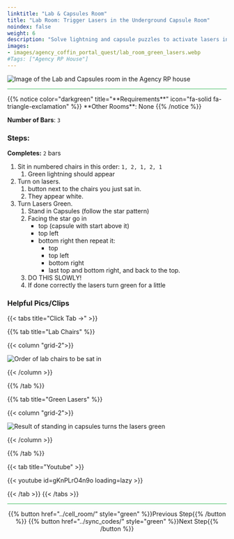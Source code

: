 ```yaml
---
linktitle: "Lab & Capsules Room"
title: "Lab Room: Trigger Lasers in the Underground Capsule Room"
noindex: false
weight: 6
description: "Solve lightning and capsule puzzles to activate lasers in the Lab Room. Advance your quest in the Agency’s hidden dungeon."
images:
- images/agency_coffin_portal_quest/lab_room_green_lasers.webp
#Tags: ["Agency RP House"]
---
```


![Image of the Lab and Capsules room in the Agency RP house](/images/agency_coffin_portal_quest/lab_room_w400px.webp)

<hr style="background-color: #28b44c" size=8>
{{% notice color="darkgreen" title="**Requirements**" icon="fa-solid fa-triangle-exclamation"  %}}
**Other Rooms**: None
{{% /notice %}}


**Number of Bars**: `3`

### Steps:

**Completes:** `2` bars
1. Sit in numbered chairs in this order: `1, 2, 1, 2, 1`
    1. Green lightning should appear
1. Turn on lasers.
    1. button next to the chairs you just sat in.
    1. They appear white.
1. Turn Lasers Green.
    1. Stand in Capsules (follow the star pattern) <!-- I think this only needs to be done one time and be more clear start on the left top then bottom right then top -->
    1. Facing the star go in 
        - top (capsule with start above it)
        - top left
        - bottom right then repeat it: 
            - top
            - top left
            - bottom right
            - last top and bottom right, and back to the top.
    1. DO THIS SLOWLY!
    1. If done correctly the lasers turn green for a little

### Helpful Pics/Clips

{{< tabs title="Click Tab ->" >}}

{{% tab title="Lab Chairs" %}}

{{< column "grid-2">}}

![Order of lab chairs to be sat in](/images/agency_coffin_portal_quest/lab_room_chair_order.webp)


{{< /column >}}

{{% /tab %}}

{{% tab title="Green Lasers" %}}

{{< column "grid-2">}}

![Result of standing in capsules turns the lasers green](/images/agency_coffin_portal_quest/lab_room_green_lasers.webp)


{{< /column >}}

{{% /tab %}}

{{< tab title="Youtube" >}}

{{< youtube id=gKnPLrO4n9o loading=lazy >}}

{{< /tab >}}
{{< /tabs >}}

<hr style="background-color: #28b44c" size=8>

<div align="center">{{% button href="../cell_room/" style="green" %}}Previous Step{{% /button %}} {{% button href="../sync_codes/" style="green" %}}Next Step{{% /button %}}</div>